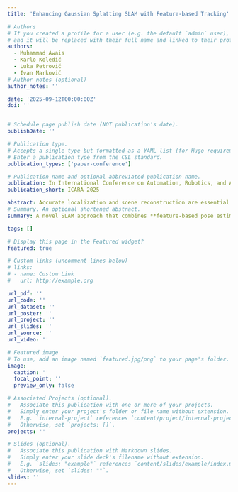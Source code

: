 ```yaml
---
title: 'Enhancing Gaussian Splatting SLAM with Feature-based Tracking'

# Authors
# If you created a profile for a user (e.g. the default `admin` user), write the username (folder name) here
# and it will be replaced with their full name and linked to their profile.
authors:
  - Muhammad Awais
  - Karlo Koledić
  - Luka Petrović
  - Ivan Marković
# Author notes (optional)
author_notes: ''

date: '2025-09-12T00:00:00Z'
doi: ''


# Schedule page publish date (NOT publication's date).
publishDate: ''

# Publication type.
# Accepts a single type but formatted as a YAML list (for Hugo requirements).
# Enter a publication type from the CSL standard.
publication_types: ['paper-conference']

# Publication name and optional abbreviated publication name.
publication: In International Conference on Automation, Robotics, and Applications (ICARA 2025)
publication_short: ICARA 2025

abstract: Accurate localization and scene reconstruction are essential for the autonomous navigation of mobile agents. Simultaneous Localization and Mapping (SLAM) algorithms address both challenges by formulating a unified optimization problem, offering an integrated solution to both objectives. Recent advances in learning-based scene understanding have significantly improved accuracy and robustness, particularly in adverse scenarios that are troublesome for traditional geometric methods. However, generating an accurate dense scene reconstruction remains an open challenge, largely due to the complexity of the optimization problem, making it unsuitable for real-time requirements on resource-constrained devices. Novel advances in 3D reconstruction such as implicit representations and Gaussian Splatting present an enticing formulation enabling offline reconstruction of large-scale scenes. While these approaches have been successfully adapted for online incremental reconstruction, particularly through Gaussian Splatting SLAM methods, they are hindered by significant computational complexity and convergence challenges due to the non-convex nature of photometric optimization. In this work, we rethink this approach by combining the strengths of traditional feature-based methods with innovative reconstruction capability of Gaussian splatting. Specifically, we integrate feature-based pose estimation, relocalization, and loop closure with 3D Gaussian-based scene reconstruction. This results in state-of-the-art tracking and mapping performance on the EuRoC and TUM datasets, while significantly reducing convergence iterations and improving real-time performance.
# Summary. An optional shortened abstract.
summary: A novel SLAM approach that combines **feature-based pose estimation with Gaussian Splatting** 3D reconstruction, achieving state-of-the-art performance and real-time efficiency on benchmark datasets.

tags: []

# Display this page in the Featured widget?
featured: true

# Custom links (uncomment lines below)
# links:
# - name: Custom Link
#   url: http://example.org

url_pdf: ''
url_code: ''
url_dataset: ''
url_poster: ''
url_project: ''
url_slides: ''
url_source: ''
url_video: ''

# Featured image
# To use, add an image named `featured.jpg/png` to your page's folder.
image:
  caption: ''
  focal_point: ''
  preview_only: false

# Associated Projects (optional).
#   Associate this publication with one or more of your projects.
#   Simply enter your project's folder or file name without extension.
#   E.g. `internal-project` references `content/project/internal-project/index.md`.
#   Otherwise, set `projects: []`.
projects: ''

# Slides (optional).
#   Associate this publication with Markdown slides.
#   Simply enter your slide deck's filename without extension.
#   E.g. `slides: "example"` references `content/slides/example/index.md`.
#   Otherwise, set `slides: ""`.
slides: ''
---
```

